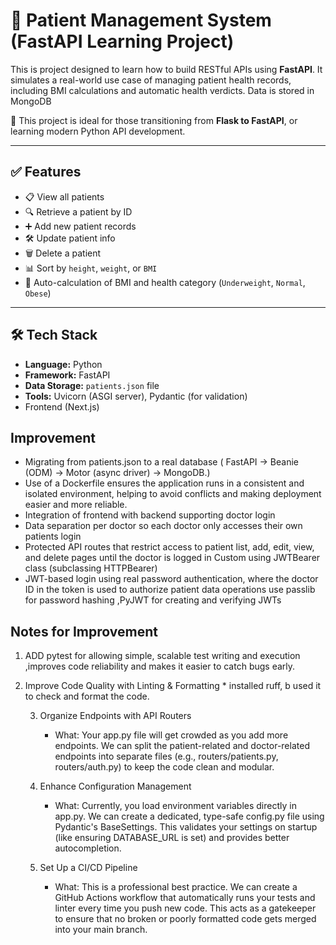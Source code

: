 # 🧠 Patient Management System  (FastAPI Learning Project)

This is  project designed to learn how to build RESTful APIs using **FastAPI**. It simulates a real-world use case of managing patient health records, including BMI calculations and automatic health verdicts. Data is stored in MongoDB


📌 This project is ideal for those transitioning from **Flask to FastAPI**, or learning modern Python API development.

---


## ✅ Features

- 📋 View all patients
- 🔍 Retrieve a patient by ID
- ➕ Add new patient records
- 🛠 Update patient info
- 🗑 Delete a patient
- 📊 Sort by `height`, `weight`, or `BMI`
- 🧮 Auto-calculation of BMI and health category (`Underweight`, `Normal`, `Obese`)

---

## 🛠 Tech Stack

- **Language:** Python 
- **Framework:** FastAPI 
- **Data Storage:** `patients.json` file
- **Tools:** Uvicorn (ASGI server), Pydantic (for validation)
- Frontend (Next.js)

## Improvement 
- Migrating from patients.json to a real database ( FastAPI → Beanie (ODM) → Motor (async driver) → MongoDB.)
- Use of a Dockerfile ensures the application runs in a consistent and isolated environment, helping to avoid conflicts and making deployment easier and more reliable.
- Integration of frontend with backend supporting doctor login
- Data separation per doctor so each doctor only accesses their own patients login 
- Protected API routes that restrict access to patient list, add, edit, view, and delete pages until the doctor is logged in Custom  using JWTBearer class (subclassing HTTPBearer)
- JWT-based login using real password authentication, where the doctor ID in the token is used to authorize patient data operations
use passlib for password hashing ,PyJWT for creating and verifying JWTs


## Notes for Improvement

1. ADD pytest for allowing  simple, scalable test writing and execution ,improves code reliability and makes it easier to catch bugs early.

2. Improve Code Quality with Linting & Formatting
       * installed ruff, b used it to
         check and format the code.



   3. Organize Endpoints with API Routers
       * What: Your app.py file will get crowded as you add more endpoints. We can
         split the patient-related and doctor-related endpoints into separate files
         (e.g., routers/patients.py, routers/auth.py) to keep the code clean and
         modular.

   4. Enhance Configuration Management
       * What: Currently, you load environment variables directly in app.py. We can
         create a dedicated, type-safe config.py file using Pydantic's BaseSettings.
         This validates your settings on startup (like ensuring DATABASE_URL is set)
         and provides better autocompletion.

   5. Set Up a CI/CD Pipeline
        * What: This is a professional best practice. We can create a GitHub Actions
         workflow that automatically runs your tests and linter every time you push
         new code. This acts as a gatekeeper to ensure that no broken or poorly
         formatted code gets merged into your main branch.




